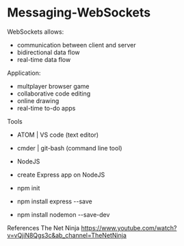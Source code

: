 # Messaging-WebSockets


WebSockets allows:
- communication between client and server
- bidirectional data flow
- real-time data flow

Application:
- multplayer browser game
- collaborative code editing
- online drawing
- real-time to-do apps

Tools
- ATOM | VS code (text editor)
- cmder | git-bash (command line tool)
- NodeJS

- create Express app on NodeJS
- npm init
- npm install express --save
- npm install nodemon --save-dev



References
The Net Ninja
https://www.youtube.com/watch?v=vQjiN8Qgs3c&ab_channel=TheNetNinja